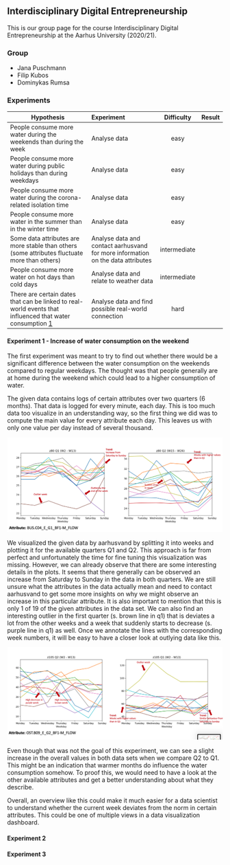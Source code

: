 ## Interdisciplinary Digital Entrepreneurship

This is our group page for the course Interdisciplinary Digital Entrepreneurship at the Aarhus University (2020/21). 

### Group

- Jana Puschmann
- Filip Kubos
- Dominykas Rumsa


### Experiments


| Hypothesis        | Experiment           | Difficulty  |  Result |
| ----------------- |:--------------------|:-----------:| ------- |
| People consume more water during the weekends than during the week | Analyse data | easy |         |    
| People consume more water during public holidays than during weekdays | Analyse data | easy |         | 
| People consume more water during the corona-related isolation time | Analyse data | easy |         |
| People consume more water in the summer than in the winter time | Analyse data | easy |         |
| Some data attributes are more stable than others (some attributes fluctuate more than others) | Analyse data and contact aarhusvand for more information on the data attributes | intermediate |         |
| People consume more water on hot days than cold days | Analyse data and relate to weather data | intermediate |         |
| There are certain dates that can be linked to real-world events that influenced that water consumption [1]| Analyse data and find possible real-world connection | hard |         |

[1]: https://www.dst.dk/

#### Experiment 1 - Increase of water consumption on the weekend

The first experiment was meant to try to find out whether there would be a significant difference between the water consumption on the weekends compared to regular weekdays. The thought was that people generally are at home during the weekend which could lead to a higher consumption of water. 

The given data contains logs of certain attributes over two quarters (6 months). That data is logged for every minute, each day. This is too much data too visualize in an understanding way, so the first thing we did was to compute the main value for every attribute each day. This leaves us with only one value per day instead of several thousand. 

<img src="images/experiment1/annotations_z80.png">

We visualized the given data by aarhusvand by splitting it into weeks and plotting it for the available quarters Q1 and Q2. This approach is far from perfect and unfortunately the time for fine tuning this visualization was missing. However, we can already observe that there are some interesting details in the plots. It seems that there generally can be observed an increase from Saturday to Sunday in the data in both quarters. We are still unsure what the attributes in the data actually mean and need to contact aarhusvand to get some more insights on why we might observe an increase in this particular attribute. It is also important to mention that this is only 1 of 19 of the given attributes in the data set. We can also find an interesting outlier in the first quarter (s. brown line in q1) that is deviates a lot from the other weeks and a week that suddenly starts to decrease (s. purple line in q1) as well. Once we annotate the lines with the corresponding week numbers, it will be easy to have a closer look at outlying data like this. 

<img src="images/experiment1/annotations_z105.png">

Even though that was not the goal of this experiment, we can see a slight increase in the overall values in both data sets when we compare Q2 to Q1. This might be an indication that warmer months do influence the water consumption somehow. To proof this, we would need to have a look at the other available attributes and get a better understanding about what they describe.

Overall, an overview like this could make it much easier for a data scientist to understand whether the current week deviates from the norm in certain attributes. This could be one of multiple views in a data visualization dashboard. 

#### Experiment 2

#### Experiment 3
